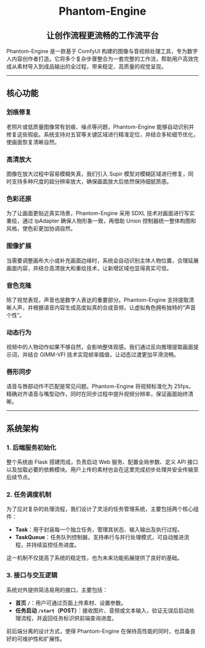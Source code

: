 # <center>Phantom-Engine</center>

## <center>让创作流程更流畅的工作流平台</center>

Phantom-Engine 是一款基于 ComfyUI 构建的图像与音视频处理工具，专为数字人内容创作者打造。它将多个复杂步骤整合为一套完整的工作流，帮助用户高效完成从素材导入到成品输出的全过程，带来稳定、高质量的视觉呈现。

---

## 核心功能

### 划痕修复  
老照片或低质量图像常有划痕、噪点等问题，Phantom-Engine 能够自动识别并修复这些瑕疵。系统支持对五官等关键区域进行精准定位，并结合多轮细节优化，使画面恢复清晰自然。

### 高清放大  
图像在放大过程中容易模糊失真，我们引入 Supir 模型对模糊区域进行修复，同时支持多种尺度的超分辨率放大，确保画面放大后依然保持细腻质感。

### 色彩还原  
为了让画面更贴近真实场景，Phantom-Engine 采用 SDXL 技术对画面进行写实重绘，通过 IpAdapter 确保人物形象一致，再借助 Union 控制器统一整体构图和风格，使色彩更加协调自然。

### 图像扩展  
当需要调整画布大小或补充画面边缘时，系统会自动识别主体人物位置，合理延展画面内容，并结合高清放大和重绘技术，让新增区域也显得真实可信。

### 音色克隆  
除了视觉表现，声音也是数字人表达的重要部分。Phantom-Engine 支持提取清晰人声，并根据语音内容生成高度拟真的合成音频，让虚拟角色拥有独特的“声音个性”。

### 动态行为  
视频中的人物动作如果不够自然，会影响整体观感。我们通过反向推理提取画面提示词，并结合 GIMM-VFI 技术实现帧率插值，让动态过渡更加平滑流畅。

### 唇形同步  
语音与唇部动作不匹配是常见问题。Phantom-Engine 将视频标准化为 25fps，精确对齐语音与嘴型动作，同时在同步过程中提升视频分辨率，保证画面始终清晰。

---

## 系统架构

### 1. 后端服务初始化  
整个系统由 Flask 搭建而成，负责启动 Web 服务、配置全局参数、定义 API 接口以及加载必要的依赖模块。用户上传的素材也会在这里完成初步处理并安全传输至后续节点。

### 2. 任务调度机制  
为了应对复杂的处理流程，我们设计了灵活的任务管理系统，主要包括两个核心组件：
- **Task**：用于封装每一个独立任务，管理其状态、输入输出及执行过程。
- **TaskQueue**：任务队列控制器，支持串行与并行处理模式，可自动推进流程，并持续监控任务进度。

这一机制不仅提高了系统的稳定性，也为未来功能拓展提供了良好的基础。

### 3. 接口与交互逻辑  
系统对外提供简洁易用的接口，主要包括：
- **首页 `/`**：用户可通过页面上传素材、设置参数。
- **任务启动 `/start`（POST）**：接收图片、音频或文本输入，验证无误后启动处理流程，并返回任务标识供前端查询进度。

前后端分离的设计方式，使得 Phantom-Engine 在保持高性能的同时，也具备良好的可维护性和扩展性。